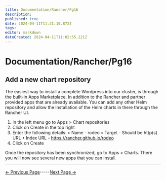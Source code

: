 ```yaml
---
title: Documentation/Rancher/Pg16
description: 
published: true
date: 2024-04-11T11:31:10.872Z
tags: 
editor: markdown
dateCreated: 2024-04-11T11:02:55.221Z
---
```


# Documentation/Rancher/Pg16
## Add a new chart repository

The easiest way to install a complete Wordpress into our cluster, is through the built-in Apps Marketplace. In addition to the Rancher and partner provided apps that are already available. You can add any other Helm repository and allow the installation of the Helm charts in there through the Rancher UI.

1. In the left menu go to Apps > Chart repositories
3. Click on Create in the top right
4. Enter the following details:
• Name - rodeo
• Target - Should be http(s) URL
• Index URL - https://rancher.github.io/rodeo
5. Click on Create

Once the repository has been synchronized, go to Apps > Charts. There you will now see several new apps that you can install.

---
[<- Previous Page](/Documentation/Rancher/Pg15)-----[Next Page ->](/Documentation/Rancher/Pg17)